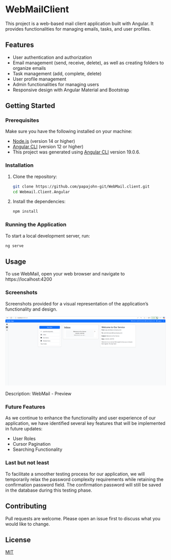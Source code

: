 # WebMailClient
This project is a web-based mail client application built with Angular. It provides functionalities for managing emails, tasks, and user profiles.

## Features

- User authentication and authorization
- Email management (send, receive, delete), as well as creating folders to organize emails
- Task management (add, complete, delete)
- User profile management
- Admin functionalities for managing users
- Responsive design with Angular Material and Bootstrap

## Getting Started

### Prerequisites

Make sure you have the following installed on your machine:

- [Node.js](https://nodejs.org/) (version 14 or higher)
- [Angular CLI](https://angular.io/cli) (version 12 or higher)
- This project was generated using [Angular CLI](https://github.com/angular/angular-cli) version 19.0.6.

### Installation

1. Clone the repository:

    ```bash
    git clone https://github.com/papajohn-git/WebMail.client.git
    cd Webmail.Client.Angular
    ```

2. Install the dependencies:

    ```bash
    npm install
    ```

### Running the Application

To start a local development server, run:

```bash
ng serve
 ```

## Usage
To use WebMail, open your web browser and navigate to https://localhost:4200


### Screenshots

Screenshots provided for a visual representation of the application’s functionality and design.

![Preview](Screenshots/Screenshot6.png)

   Description: WebMail - Preview

### Future Features
As we continue to enhance the functionality and user experience of our application, we have identified several key features that will be implemented in future updates:
- User Roles
- Cursor Pagination
- Searching Functionality

### Last but not least

To facilitate a smoother testing process for our application, we will temporarily relax the password complexity requirements while retaining the confirmation password field. The confirmation password will still be saved in the database during this testing phase.

## Contributing

Pull requests are welcome. Please open an issue first
to discuss what you would like to change.

## License

[MIT](https://choosealicense.com/licenses/mit/)











